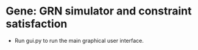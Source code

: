 # Gene: GRN simulator and constraint satisfaction

- Run gui.py to run the main graphical user interface.
